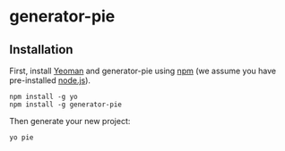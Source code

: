 # generator-pie

## Installation

First, install [Yeoman](http://yeoman.io) and generator-pie using [npm](https://www.npmjs.com/) (we assume you have pre-installed [node.js](https://nodejs.org/)).

    npm install -g yo
    npm install -g generator-pie

Then generate your new project:

    yo pie
